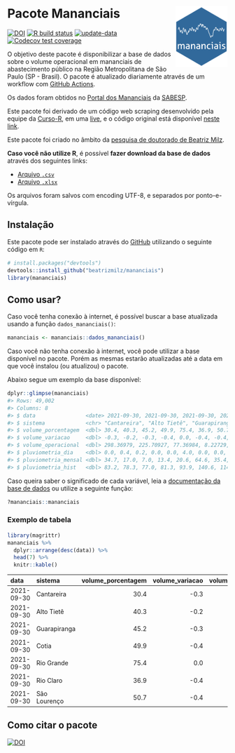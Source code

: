 
<!-- README.md is generated from README.Rmd. Please edit that file -->

# Pacote Mananciais <img src="man/figures/hexlogo.png" align="right" width = "120px"/>

<!-- badges: start -->

[![DOI](https://zenodo.org/badge/DOI/10.5281/zenodo.4733056.svg)](https://doi.org/10.5281/zenodo.4733056)
[![R build
status](https://github.com/beatrizmilz/mananciais/workflows/R-CMD-check/badge.svg)](https://github.com/beatrizmilz/mananciais/actions)
[![update-data](https://github.com/beatrizmilz/mananciais/actions/workflows/2-update_data.yaml/badge.svg)](https://github.com/beatrizmilz/mananciais/actions/workflows/2-update_data.yaml)
[![Codecov test
coverage](https://codecov.io/gh/beatrizmilz/mananciais/branch/master/graph/badge.svg)](https://codecov.io/gh/beatrizmilz/mananciais?branch=master)
<!-- badges: end -->

O objetivo deste pacote é disponibilizar a base de dados sobre o volume
operacional em mananciais de abastecimento público na Região
Metropolitana de São Paulo (SP - Brasil). O pacote é atualizado
diariamente através de um workflow com [GitHub
Actions](https://github.com/beatrizmilz/mananciais/actions).

Os dados foram obtidos no [Portal dos
Mananciais](http://mananciais.sabesp.com.br/Situacao) da
[SABESP](http://site.sabesp.com.br/site/Default.aspx).

Este pacote foi derivado de um código web scraping desenvolvido pela
equipe da [Curso-R](https://www.curso-r.com/), em uma
[live](https://youtu.be/jvZIxrMmOcQ), e o código original está
disponível [neste
link](https://github.com/curso-r/lives/blob/master/drafts/20200730_scraper_sabesp.R).

Este pacote foi criado no âmbito da [pesquisa de doutorado de Beatriz
Milz](https://beatrizmilz.github.io/tese/).

**Caso você não utilize R**, é possível **fazer download da base de
dados** através dos seguintes links:

  - [Arquivo
    `.csv`](https://github.com/beatrizmilz/mananciais/raw/master/inst/extdata/mananciais.csv)
  - [Arquivo
    `.xlsx`](https://github.com/beatrizmilz/mananciais/blob/master/inst/extdata/mananciais.xlsx?raw=true)

Os arquivos foram salvos com encoding UTF-8, e separados por
ponto-e-vírgula.

## Instalação

Este pacote pode ser instalado através do [GitHub](https://github.com/)
utilizando o seguinte código em `R`:

``` r
# install.packages("devtools")
devtools::install_github("beatrizmilz/mananciais")
library(mananciais)
```

## Como usar?

Caso você tenha conexão à internet, é possível buscar a base atualizada
usando a função `dados_mananciais()`:

``` r
mananciais <- mananciais::dados_mananciais() 
```

Caso você não tenha conexão à internet, você pode utilizar a base
disponível no pacote. Porém as mesmas estarão atualizadas até a data em
que você instalou (ou atualizou) o pacote.

Abaixo segue um exemplo da base disponível:

``` r
dplyr::glimpse(mananciais)
#> Rows: 49,002
#> Columns: 8
#> $ data                <date> 2021-09-30, 2021-09-30, 2021-09-30, 2021-09-30, 2…
#> $ sistema             <chr> "Cantareira", "Alto Tietê", "Guarapiranga", "Cotia…
#> $ volume_porcentagem  <dbl> 30.4, 40.3, 45.2, 49.9, 75.4, 36.9, 50.7, 30.7, 40…
#> $ volume_variacao     <dbl> -0.3, -0.2, -0.3, -0.4, 0.0, -0.4, -0.4, -0.2, -0.…
#> $ volume_operacional  <dbl> 298.36979, 225.70927, 77.36984, 8.22729, 84.59776,…
#> $ pluviometria_dia    <dbl> 0.0, 0.4, 0.2, 0.0, 0.0, 4.0, 0.0, 0.0, 0.0, 0.0, …
#> $ pluviometria_mensal <dbl> 34.7, 17.0, 7.0, 13.4, 20.6, 64.6, 35.4, 34.7, 16.…
#> $ pluviometria_hist   <dbl> 83.2, 78.3, 77.0, 81.3, 93.9, 140.6, 114.0, 83.2, …
```

Caso queira saber o significado de cada variável, leia a [documentação
da base de
dados](https://beatrizmilz.github.io/mananciais/reference/mananciais.html)
ou utilize a seguinte função:

``` r
?mananciais::mananciais
```

### Exemplo de tabela

``` r
library(magrittr)
mananciais %>% 
  dplyr::arrange(desc(data)) %>% 
  head(7) %>%
  knitr::kable()
```

| data       | sistema      | volume\_porcentagem | volume\_variacao | volume\_operacional | pluviometria\_dia | pluviometria\_mensal | pluviometria\_hist |
| :--------- | :----------- | ------------------: | ---------------: | ------------------: | ----------------: | -------------------: | -----------------: |
| 2021-09-30 | Cantareira   |                30.4 |            \-0.3 |           298.36979 |               0.0 |                 34.7 |               83.2 |
| 2021-09-30 | Alto Tietê   |                40.3 |            \-0.2 |           225.70927 |               0.4 |                 17.0 |               78.3 |
| 2021-09-30 | Guarapiranga |                45.2 |            \-0.3 |            77.36984 |               0.2 |                  7.0 |               77.0 |
| 2021-09-30 | Cotia        |                49.9 |            \-0.4 |             8.22729 |               0.0 |                 13.4 |               81.3 |
| 2021-09-30 | Rio Grande   |                75.4 |              0.0 |            84.59776 |               0.0 |                 20.6 |               93.9 |
| 2021-09-30 | Rio Claro    |                36.9 |            \-0.4 |             5.03669 |               4.0 |                 64.6 |              140.6 |
| 2021-09-30 | São Lourenço |                50.7 |            \-0.4 |            45.01471 |               0.0 |                 35.4 |              114.0 |

## Como citar o pacote

[![DOI](https://zenodo.org/badge/DOI/10.5281/zenodo.4733056.svg)](https://doi.org/10.5281/zenodo.4733056)
